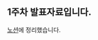 ## 1주차 발표자료입니다.

[노션](https://www.notion.so/1-_NextJS-db5fcabbff2744b59e8245c72420dc57?pvs=21)에 정리했습니다.
